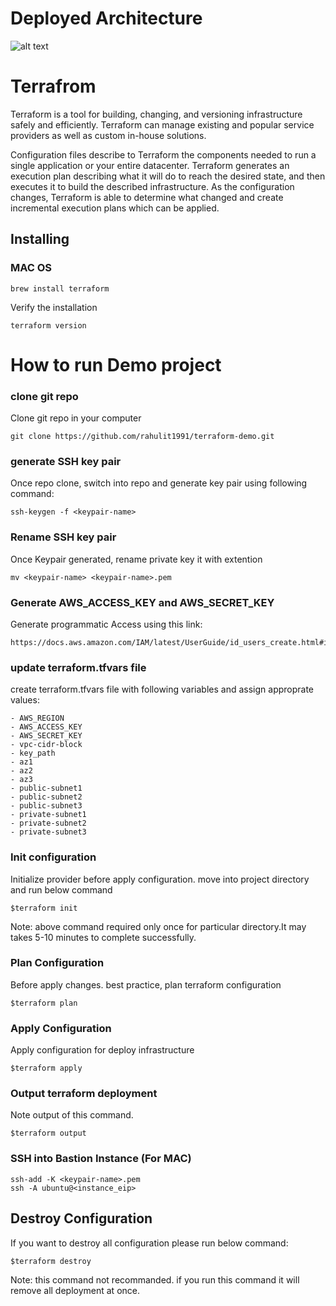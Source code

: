 # Deployed Architecture
![alt text](https://rahul2611.s3.amazonaws.com/terraform-deployment.jpg)

# Terrafrom

Terraform is a tool for building, changing, and versioning infrastructure safely and efficiently. Terraform can manage existing and popular service providers as well as custom in-house solutions.

Configuration files describe to Terraform the components needed to run a single application or your entire datacenter. Terraform generates an execution plan describing what it will do to reach the desired state, and then executes it to build the described infrastructure. As the configuration changes, Terraform is able to determine what changed and create incremental execution plans which can be applied.

## Installing

### MAC OS
```
brew install terraform  
```
Verify the installation
```
terraform version  
```
# How to run Demo project
### clone git repo
Clone git repo in your computer
```
git clone https://github.com/rahulit1991/terraform-demo.git
```
### generate SSH key pair
Once repo clone, switch into repo and generate key pair using following command:
```
ssh-keygen -f <keypair-name> 
```
### Rename SSH key pair
Once Keypair generated, rename private key it with extention
```
mv <keypair-name> <keypair-name>.pem
```
### Generate AWS_ACCESS_KEY and AWS_SECRET_KEY
Generate programmatic Access using this link:
```
https://docs.aws.amazon.com/IAM/latest/UserGuide/id_users_create.html#id_users_create_console
```
### update terraform.tfvars file
create terraform.tfvars file with following variables and assign approprate values:
```
- AWS_REGION
- AWS_ACCESS_KEY
- AWS_SECRET_KEY
- vpc-cidr-block
- key_path
- az1
- az2
- az3
- public-subnet1
- public-subnet2
- public-subnet3
- private-subnet1
- private-subnet2
- private-subnet3
```
### Init configuration
Initialize provider before apply configuration. move into project directory and run below command
```
$terraform init  
```
Note: above command required only once for particular directory.It may takes 5-10 minutes to complete successfully.
### Plan Configuration

Before apply changes. best practice, plan terraform configuration
```
$terraform plan  
```
### Apply Configuration
Apply configuration for deploy infrastructure
```
$terraform apply  
```
### Output terraform deployment
Note output of this command.
```
$terraform output 
```
### SSH into Bastion Instance (For MAC)
```
ssh-add -K <keypair-name>.pem 
ssh -A ubuntu@<instance_eip>
```
## Destroy Configuration
If you want to destroy all configuration please run below command:
```
$terraform destroy  
```
Note: this command not recommanded. if you run this command it will remove all deployment at once.
